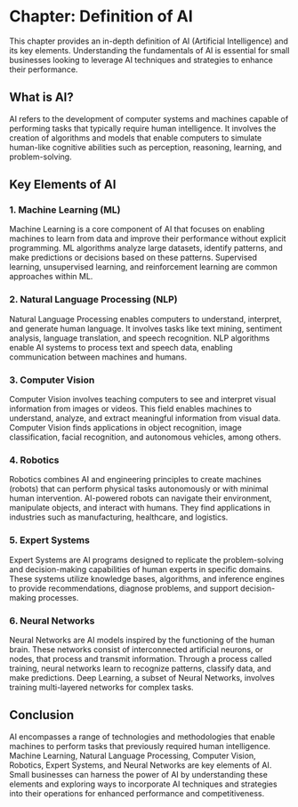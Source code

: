 Chapter: Definition of AI
=========================

This chapter provides an in-depth definition of AI (Artificial Intelligence) and its key elements. Understanding the fundamentals of AI is essential for small businesses looking to leverage AI techniques and strategies to enhance their performance.

What is AI?
-----------

AI refers to the development of computer systems and machines capable of performing tasks that typically require human intelligence. It involves the creation of algorithms and models that enable computers to simulate human-like cognitive abilities such as perception, reasoning, learning, and problem-solving.

Key Elements of AI
------------------

### 1. Machine Learning (ML)

Machine Learning is a core component of AI that focuses on enabling machines to learn from data and improve their performance without explicit programming. ML algorithms analyze large datasets, identify patterns, and make predictions or decisions based on these patterns. Supervised learning, unsupervised learning, and reinforcement learning are common approaches within ML.

### 2. Natural Language Processing (NLP)

Natural Language Processing enables computers to understand, interpret, and generate human language. It involves tasks like text mining, sentiment analysis, language translation, and speech recognition. NLP algorithms enable AI systems to process text and speech data, enabling communication between machines and humans.

### 3. Computer Vision

Computer Vision involves teaching computers to see and interpret visual information from images or videos. This field enables machines to understand, analyze, and extract meaningful information from visual data. Computer Vision finds applications in object recognition, image classification, facial recognition, and autonomous vehicles, among others.

### 4. Robotics

Robotics combines AI and engineering principles to create machines (robots) that can perform physical tasks autonomously or with minimal human intervention. AI-powered robots can navigate their environment, manipulate objects, and interact with humans. They find applications in industries such as manufacturing, healthcare, and logistics.

### 5. Expert Systems

Expert Systems are AI programs designed to replicate the problem-solving and decision-making capabilities of human experts in specific domains. These systems utilize knowledge bases, algorithms, and inference engines to provide recommendations, diagnose problems, and support decision-making processes.

### 6. Neural Networks

Neural Networks are AI models inspired by the functioning of the human brain. These networks consist of interconnected artificial neurons, or nodes, that process and transmit information. Through a process called training, neural networks learn to recognize patterns, classify data, and make predictions. Deep Learning, a subset of Neural Networks, involves training multi-layered networks for complex tasks.

Conclusion
----------

AI encompasses a range of technologies and methodologies that enable machines to perform tasks that previously required human intelligence. Machine Learning, Natural Language Processing, Computer Vision, Robotics, Expert Systems, and Neural Networks are key elements of AI. Small businesses can harness the power of AI by understanding these elements and exploring ways to incorporate AI techniques and strategies into their operations for enhanced performance and competitiveness.
